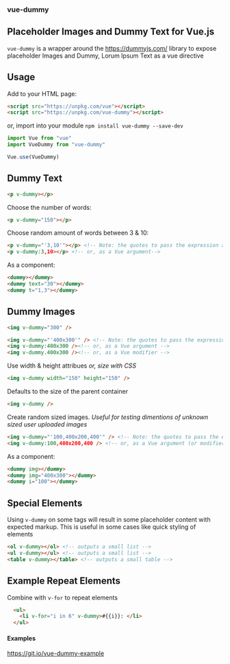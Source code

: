 ### vue-dummy
## Placeholder Images and Dummy Text for Vue.js

`vue-dummy` is a wrapper around the https://dummyjs.com/ library to expose placeholder Images and Dummy, Lorum Ipsum Text as a vue directive

## Usage

Add to your HTML page:

```html
<script src="https://unpkg.com/vue"></script>
<script src="https://unpkg.com/vue-dummy"></script>
```

or, import into your module `npm install vue-dummy --save-dev`

```js
import Vue from "vue"
import VueDummy from "vue-dummy"

Vue.use(VueDummy)
```

## Dummy Text

```html
<p v-dummy></p>
```

Choose the number of words:
```html
<p v-dummy="150"></p>
```

Choose random amount of words between 3 & 10:
```html
<p v-dummy="'3,10'"></p> <!-- Note: the quotes to pass the expression as a string -->
<p v-dummy:3,10></p> <!-- or, as a Vue argument-->
```

As a component:
```html
<dummy></dummy>
<dummy text="30"></dummy>
<dummy t="1,3"></dummy>
```

## Dummy Images

```html
<img v-dummy="300" />
```

```html
<img v-dummy="'400x300'" /> <!-- Note: the quotes to pass the expression as a string -->
<img v-dummy:400x300 /><!-- or, as a Vue argument -->
<img v-dummy.400x300 /><!-- or, as a Vue modifier -->
```

Use width & height attribues _or, size with CSS_
```html
<img v-dummy width="150" height="150" />
```

Defaults to the size of the parent container
```html
<img v-dummy />
```

Create random sized images. _Useful for testing dimentions of unknown sized user uploaded images_
```html
<img v-dummy="'100,400x200,400'" /> <!-- Note: the quotes to pass the expression as a string -->
<img v-dummy:100,400x200,400 /> <!-- or, as a Vue argument (or modifier) -->
```

As a component:
```html
<dummy img></dummy>
<dummy img="400x300"></dummy>
<dummy i="100"></dummy>
```

## Special Elements

Using `v-dummy` on some tags will result in some placeholder content with expected markup. This is useful in some cases like quick styling of elements
```html
<ol v-dummy></ol> <!-- outputs a small list -->
<ul v-dummy></ul> <!-- outputs a small list -->
<table v-dummy></table> <!-- outputs a small table -->
```

## Example Repeat Elements

Combine with `v-for` to repeat elements

```html
  <ul>
    <li v-for="i in 6" v-dummy>#{{i}}: </li>
  </ul>
```

#### Examples
https://git.io/vue-dummy-example
